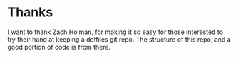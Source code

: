 
# Thanks

I want to thank Zach Holman, for making it so easy for those interested to
try their hand at keeping a dotfiles git repo. The structure of this repo, and
a good portion of code is from there.
